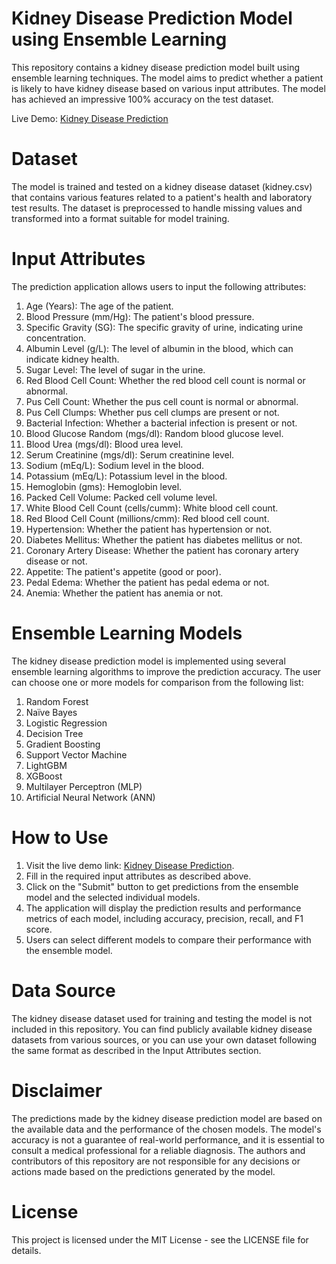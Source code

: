 # Kidney Disease Prediction Model using Ensemble Learning
This repository contains a kidney disease prediction model built using ensemble learning techniques. The model aims to predict whether a patient is likely to have kidney disease based on various input attributes. The model has achieved an impressive 100% accuracy on the test dataset.

Live Demo: [Kidney Disease Prediction](https://kidney-disease-prediction-using-ensemble.streamlit.app/)

# Dataset
The model is trained and tested on a kidney disease dataset (kidney.csv) that contains various features related to a patient's health and laboratory test results. The dataset is preprocessed to handle missing values and transformed into a format suitable for model training.

# Input Attributes
The prediction application allows users to input the following attributes:

  1. Age (Years): The age of the patient.
  2. Blood Pressure (mm/Hg): The patient's blood pressure.
  3. Specific Gravity (SG): The specific gravity of urine, indicating urine concentration.
  4. Albumin Level (g/L): The level of albumin in the blood, which can indicate kidney health.
  5. Sugar Level: The level of sugar in the urine.
  6. Red Blood Cell Count: Whether the red blood cell count is normal or abnormal.
  7. Pus Cell Count: Whether the pus cell count is normal or abnormal.
  8. Pus Cell Clumps: Whether pus cell clumps are present or not.
  9. Bacterial Infection: Whether a bacterial infection is present or not.
  10. Blood Glucose Random (mgs/dl): Random blood glucose level.
  11. Blood Urea (mgs/dl): Blood urea level.
  12. Serum Creatinine (mgs/dl): Serum creatinine level.
  13. Sodium (mEq/L): Sodium level in the blood.
  14. Potassium (mEq/L): Potassium level in the blood.
  15. Hemoglobin (gms): Hemoglobin level.
  16. Packed Cell Volume: Packed cell volume level.
  17. White Blood Cell Count (cells/cumm): White blood cell count.
  18. Red Blood Cell Count (millions/cmm): Red blood cell count.
  19. Hypertension: Whether the patient has hypertension or not.
  20. Diabetes Mellitus: Whether the patient has diabetes mellitus or not.
  21. Coronary Artery Disease: Whether the patient has coronary artery disease or not.
  22. Appetite: The patient's appetite (good or poor).
  23. Pedal Edema: Whether the patient has pedal edema or not.
  24. Anemia: Whether the patient has anemia or not.
  
# Ensemble Learning Models
The kidney disease prediction model is implemented using several ensemble learning algorithms to improve the prediction accuracy. The user can choose one or more models for comparison from the following list:

  1. Random Forest
  2. Naïve Bayes
  3. Logistic Regression
  4. Decision Tree
  5. Gradient Boosting
  6. Support Vector Machine
  7. LightGBM
  8. XGBoost
  9. Multilayer Perceptron (MLP)
  10. Artificial Neural Network (ANN)
      
# How to Use
1. Visit the live demo link: [Kidney Disease Prediction](https://kidney-disease-prediction-using-ensemble.streamlit.app/).
2. Fill in the required input attributes as described above.
3. Click on the "Submit" button to get predictions from the ensemble model and the selected individual models.
4. The application will display the prediction results and performance metrics of each model, including accuracy, precision, recall, and F1 score.
5. Users can select different models to compare their performance with the ensemble model.

# Data Source
The kidney disease dataset used for training and testing the model is not included in this repository. You can find publicly available kidney disease datasets from various sources, or you can use your own dataset following the same format as described in the Input Attributes section.

# Disclaimer
The predictions made by the kidney disease prediction model are based on the available data and the performance of the chosen models. The model's accuracy is not a guarantee of real-world performance, and it is essential to consult a medical professional for a reliable diagnosis. The authors and contributors of this repository are not responsible for any decisions or actions made based on the predictions generated by the model.

# License
This project is licensed under the MIT License - see the LICENSE file for details.
